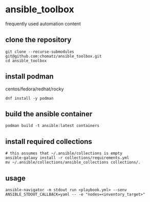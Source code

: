 # ansible_toolbox
frequently used automation content

## clone the repository
```
git clone --recurse-submodules git@github.com:chomatz/ansible_toolbox.git
cd ansible_toolbox
```

## install podman
centos/fedora/redhat/rocky
```
dnf install -y podman
```

## build the ansible container
```
podman build -t ansible:latest containers
```

## install required collections
```
# this assumes that ~/.ansible/collections is empty
ansible-galaxy install -r collections/requirements.yml
mv ~/.ansible/collections/ansible_collections collections/.
```

## usage
```
ansible-navigator -m stdout run <playbook.yml> --senv ANSIBLE_STDOUT_CALLBACK=yaml -- -e "nodes=<inventory_target>"
```
